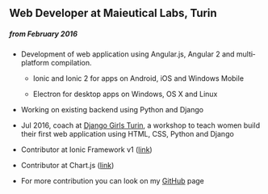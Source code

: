 
## Web Developer at Maieutical Labs, Turin

##### from February 2016

* Development of web application using Angular.js, Angular 2 and multi­platform compilation.

  * Ionic and Ionic 2 for apps on Android, iOS and Windows Mobile

  * Electron for desktop apps on Windows, OS X and Linux

* Working on existing backend using Python and Django

* Jul 2016, coach at [Django Girls Turin][django-girls-turin], a workshop to teach women build their first web application using HTML, CSS, Python and Django

* Contributor at Ionic Framework v1 ([link][git-ionic-1])

* Contributor at Chart.js ([link][git-chartjs-1])

* For more contribution you can look on my [GitHub][github] page

[git-ionic-1]: https://github.com/driftyco/ionic/pull/7302
[git-chartjs-1]: https://github.com/chartjs/Chart.js/pull/2698
[django-girls-turin]: https://djangogirls.org/turin/
[github]: https://github.com/dennybiasiolli
